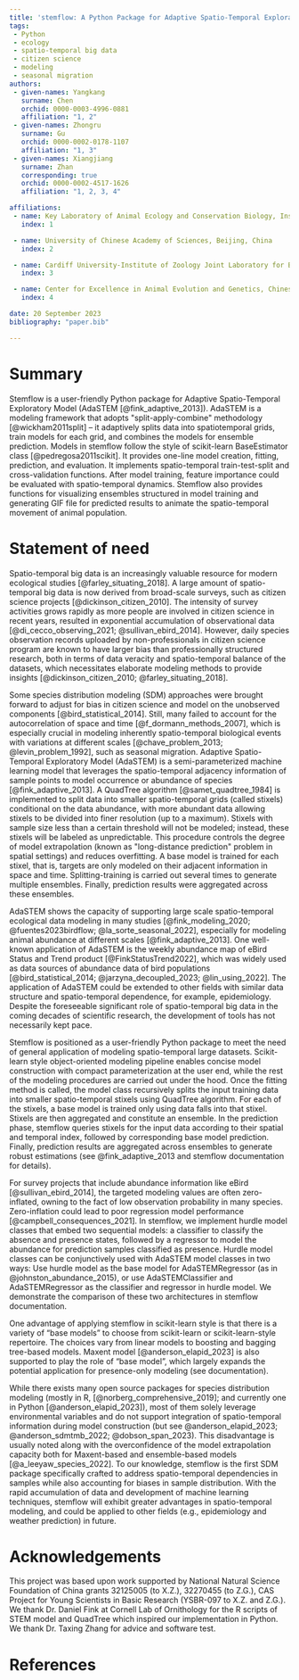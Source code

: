 ```yaml
---
title: 'stemflow: A Python Package for Adaptive Spatio-Temporal Exploratory Model'
tags:
 - Python
 - ecology
 - spatio-temporal big data
 - citizen science
 - modeling
 - seasonal migration
authors:
 - given-names: Yangkang
   surname: Chen
   orchid: 0000-0003-4996-0881
   affiliation: "1, 2"
 - given-names: Zhongru
   surname: Gu
   orchid: 0000-0002-0178-1107
   affiliation: "1, 3"
 - given-names: Xiangjiang
   surname: Zhan
   corresponding: true
   orchid: 0000-0002-4517-1626
   affiliation: "1, 2, 3, 4"

affiliations:
 - name: Key Laboratory of Animal Ecology and Conservation Biology, Institute of Zoology, Chinese Academy of Sciences, Beijing, China
   index: 1

 - name: University of Chinese Academy of Sciences, Beijing, China
   index: 2

 - name: Cardiff University-Institute of Zoology Joint Laboratory for Biocomplexity Research, Chinese Academy of Sciences, Beijing, China
   index: 3

 - name: Center for Excellence in Animal Evolution and Genetics, Chinese Academy of Sciences, Kunming, China
   index: 4

date: 20 September 2023
bibliography: "paper.bib"

---
```


# Summary

Stemflow is a user-friendly Python package for Adaptive Spatio-Temporal Exploratory Model (AdaSTEM [@fink_adaptive_2013]). AdaSTEM is a modeling framework that adopts "split-apply-combine" methodology [@wickham2011split] – it adaptively splits data into spatiotemporal grids, train models for each grid, and combines the models for ensemble prediction. Models in stemflow follow the style of scikit-learn BaseEstimator class [@pedregosa2011scikit]. It provides one-line model creation, fitting, prediction, and evaluation. It implements spatio-temporal train-test-split and cross-validation functions. After model training, feature importance could be evaluated with spatio-temporal dynamics. Stemflow also provides functions for visualizing ensembles structured in model training and generating GIF file for predicted results to animate the spatio-temporal movement of animal population.

# Statement of need

Spatio-temporal big data is an increasingly valuable resource for modern ecological studies [@farley_situating_2018]. A large amount of spatio-temporal big data is now derived from broad-scale surveys, such as citizen science projects [@dickinson_citizen_2010]. The intensity of survey activities grows rapidly as more people are involved in citizen science in recent years, resulted in exponential accumulation of observational data [@di_cecco_observing_2021; @sullivan_ebird_2014]. However, daily species observation records uploaded by non-professionals in citizen science program are known to have larger bias than professionally structured research, both in terms of data veracity and spatio-temporal balance of the datasets, which necessitates elaborate modeling methods to provide insights [@dickinson_citizen_2010; @farley_situating_2018].

Some species distribution modeling (SDM) approaches were brought forward to adjust for bias in citizen science and model on the unobserved components [@bird_statistical_2014]. Still, many failed to account for the autocorrelation of space and time [@f_dormann_methods_2007], which is especially crucial in modeling inherently spatio-temporal biological events with variations at different scales [@chave_problem_2013; @levin_problem_1992], such as seasonal migration. Adaptive Spatio-Temporal Exploratory Model (AdaSTEM) is a semi-parameterized machine learning model that leverages the spatio-temporal adjacency information of sample points to model occurrence or abundance of species [@fink_adaptive_2013]. A QuadTree algorithm [@samet_quadtree_1984] is implemented to split data into smaller spatio-temporal grids (called stixels) conditional on the data abundance, with more abundant data allowing stixels to be divided into finer resolution (up to a maximum). Stixels with sample size less than a certain threshold will not be modeled; instead, these stixels will be labeled as unpredictable. This procedure controls the degree of model extrapolation (known as "long-distance prediction" problem in spatial settings) and reduces overfitting. A base model is trained for each stixel, that is, targets are only modeled on their adjacent information in space and time. Splitting-training is carried out several times to generate multiple ensembles. Finally, prediction results were aggregated across these ensembles.

AdaSTEM shows the capacity of supporting large scale spatio-temporal ecological data modeling in many studies [@fink_modeling_2020; @fuentes2023birdflow; @la_sorte_seasonal_2022], especially for modeling animal abundance at different scales [@fink_adaptive_2013]. One well-known application of AdaSTEM is the weekly abundance map of eBird Status and Trend product [@FinkStatusTrend2022], which was widely used as data sources of abundance data of bird populations [@bird_statistical_2014; @jarzyna_decoupled_2023; @lin_using_2022]. The application of AdaSTEM could be extended to other fields with similar data structure and spatio-temporal dependence, for example, epidemiology. Despite the foreseeable significant role of spatio-temporal big data in the coming decades of scientific research, the development of tools has not necessarily kept pace.

Stemflow is positioned as a user-friendly Python package to meet the need of general application of modeling spatio-temporal large datasets. Scikit-learn style object-oriented modeling pipeline enables concise model construction with compact parameterization at the user end, while the rest of the modeling procedures are carried out under the hood. Once the fitting method is called, the model class recursively splits the input training data into smaller spatio-temporal stixels using QuadTree algorithm. For each of the stixels, a base model is trained only using data falls into that stixel. Stixels are then aggregated and constitute an ensemble. In the prediction phase, stemflow queries stixels for the input data according to their spatial and temporal index, followed by corresponding base model prediction. Finally, prediction results are aggregated across ensembles to generate robust estimations (see @fink_adaptive_2013 and stemflow documentation for details).

For survey projects that include abundance information like eBird [@sullivan_ebird_2014], the targeted modeling values are often zero-inflated, owning to the fact of low observation probability in many species. Zero-inflation could lead to poor regression model performance [@campbell_consequences_2021]. In stemflow, we implement hurdle model classes that embed two sequential models: a classifier to classify the absence and presence states, followed by a regressor to model the abundance for prediction samples classified as presence. Hurdle model classes can be conjunctively used with AdaSTEM model classes in two ways: Use hurdle model as the base model for AdaSTEMRegressor (as in @johnston_abundance_2015), or use AdaSTEMClassifier and AdaSTEMRegressor as the classifier and regressor in hurdle model. We demonstrate the comparison of these two architectures in stemflow documentation.

One advantage of applying stemflow in scikit-learn style is that there is a variety of “base models” to choose from scikit-learn or scikit-learn-style repertoire. The choices vary from linear models to boosting and bagging tree-based models. Maxent model [@anderson_elapid_2023] is also supported to play the role of “base model”, which largely expands the potential application for presence-only modeling (see documentation).

While there exists many open source packages for species distribution modeling (mostly in R, [@norberg_comprehensive_2019]; and currently one in Python [@anderson_elapid_2023]), most of them solely leverage environmental variables and do not support integration of spatio-temporal information during model construction (but see @anderson_elapid_2023; @anderson_sdmtmb_2022; @dobson_span_2023). This disadvantage is usually noted along with the overconfidence of the model extrapolation capacity both for Maxent-based and ensemble-based models [@a_leeyaw_species_2022]. To our knowledge, stemflow is the first SDM package specifically crafted to address spatio-temporal dependencies in samples while also accounting for biases in sample distribution. With the rapid accumulation of data and development of machine learning techniques, stemflow will exhibit greater advantages in spatio-temporal modeling, and could be applied to other fields (e.g., epidemiology and weather prediction) in future.


# Acknowledgements

This project was based upon work supported by National Natural Science Foundation of China grants 32125005 (to X.Z.), 32270455 (to Z.G.), CAS Project for Young Scientists in Basic Research (YSBR-097 to X.Z. and Z.G.). We thank Dr. Daniel Fink at Cornell Lab of Ornithology for the R scripts of STEM model and QuadTree which inspired our implementation in Python. We thank Dr. Taxing Zhang for advice and software test.

# References
